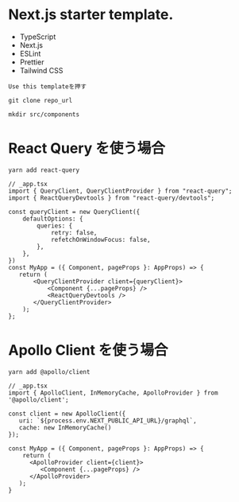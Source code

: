 # Next.js starter template.

- TypeScript
- Next.js
- ESLint
- Prettier
- Tailwind CSS


`Use this templateを押す`

```
git clone repo_url
```


```
mkdir src/components
```

# React Query を使う場合

```
yarn add react-query
```

```TSX
// _app.tsx
import { QueryClient, QueryClientProvider } from "react-query";
import { ReactQueryDevtools } from "react-query/devtools";

const queryClient = new QueryClient({
	defaultOptions: {
		queries: {
			retry: false,
			refetchOnWindowFocus: false,
		},
	},
})
const MyApp = ({ Component, pageProps }: AppProps) => {
   return (
	   <QueryClientProvider client={queryClient}>
		   <Component {...pageProps} />
		   <ReactQueryDevtools />
	   </QueryClientProvider>
	);
};
```

# Apollo Client を使う場合

```
yarn add @apollo/client
```

```TSX
// _app.tsx
import { ApolloClient, InMemoryCache, ApolloProvider } from '@apollo/client';

const client = new ApolloClient({
   uri: `${process.env.NEXT_PUBLIC_API_URL}/graphql`,
   cache: new InMemoryCache()
});

const MyApp = ({ Component, pageProps }: AppProps) => {
	return (
      <ApolloProvider client={client}>
         <Component {...pageProps} />
      </ApolloProvider>
   );
}
```
